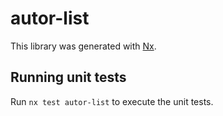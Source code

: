 # autor-list

This library was generated with [Nx](https://nx.dev).

## Running unit tests

Run `nx test autor-list` to execute the unit tests.
